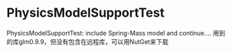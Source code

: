 # PhysicsModelSupportTest
PhysicsModelSupportTest: include Spring-Mass model and continue....
用到的库glm0.9.9，但没有包含在远程库，可以用NutGet来下载
